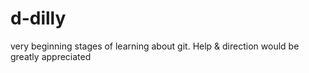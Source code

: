 # d-dilly
very beginning stages of learning about git. Help &amp; direction would be greatly appreciated
